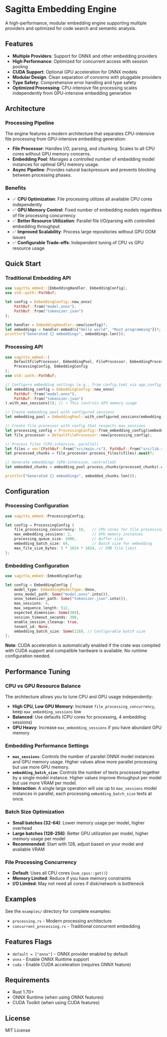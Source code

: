 # Sagitta Embedding Engine

A high-performance, modular embedding engine supporting multiple providers
and optimized for code search and semantic analysis.

## Features

- **Multiple Providers**: Support for ONNX and other embedding providers
- **High Performance**: Optimized for concurrent access with session pooling
- **CUDA Support**: Optional GPU acceleration for ONNX models
- **Modular Design**: Clean separation of concerns with pluggable providers
- **Type Safety**: Comprehensive error handling and type safety
- **Optimized Processing**: CPU-intensive file processing scales independently from GPU-intensive embedding generation

## Architecture

### Processing Pipeline

The engine features a modern architecture that separates CPU-intensive file processing from GPU-intensive embedding generation:

- **File Processor**: Handles I/O, parsing, and chunking. Scales to all CPU cores without GPU memory concerns.
- **Embedding Pool**: Manages a controlled number of embedding model instances for optimal GPU memory usage.
- **Async Pipeline**: Provides natural backpressure and prevents blocking between processing phases.

### Benefits

- ✅ **CPU Optimization**: File processing utilizes all available CPU cores independently
- ✅ **GPU Memory Control**: Fixed number of embedding models regardless of file processing concurrency  
- ✅ **Better Resource Utilization**: Parallel file I/O/parsing with controlled embedding throughput
- ✅ **Improved Scalability**: Process large repositories without GPU OOM issues
- ✅ **Configurable Trade-offs**: Independent tuning of CPU vs GPU resource usage

## Quick Start

### Traditional Embedding API

```rust
use sagitta_embed::{EmbeddingHandler, EmbeddingConfig};
use std::path::PathBuf;

let config = EmbeddingConfig::new_onnx(
    PathBuf::from("model.onnx"),
    PathBuf::from("tokenizer.json")
);

let handler = EmbeddingHandler::new(&config)?;
let embeddings = handler.embed(&["Hello world", "Rust programming"])?;
println!("Generated {} embeddings", embeddings.len());
```

### Processing API

```rust
use sagitta_embed::{
    DefaultFileProcessor, EmbeddingPool, FileProcessor, EmbeddingProcessor,
    ProcessingConfig, EmbeddingConfig
};
use std::path::PathBuf;

// Configure embedding settings (e.g., from config.toml via app_config_to_embedding_config)
let embedding_config = EmbeddingConfig::new_onnx(
    PathBuf::from("model.onnx"),
    PathBuf::from("tokenizer.json")
).with_max_sessions(2); // ⭐ This controls GPU memory usage

// Create embedding pool with configured sessions
let embedding_pool = EmbeddingPool::with_configured_sessions(embedding_config.clone())?;

// Create file processor with config that respects max_sessions
let processing_config = ProcessingConfig::from_embedding_config(&embedding_config);
let file_processor = DefaultFileProcessor::new(processing_config);

// Process files (CPU-intensive, parallel)
let files = vec![PathBuf::from("src/main.rs"), PathBuf::from("src/lib.rs")];
let processed_chunks = file_processor.process_files(&files).await?;

// Generate embeddings (GPU-intensive, controlled)
let embedded_chunks = embedding_pool.process_chunks(processed_chunks).await?;

println!("Generated {} embeddings", embedded_chunks.len());
```

## Configuration

### Processing Configuration

```rust
use sagitta_embed::ProcessingConfig;

let config = ProcessingConfig {
    file_processing_concurrency: 16,   // CPU cores for file processing
    max_embedding_sessions: 2,         // GPU memory instances  
    processing_queue_size: 1000,       // Buffer size
    embedding_batch_size: 64,          // Batch size for embedding
    max_file_size_bytes: 5 * 1024 * 1024, // 5MB file limit
};
```

### Embedding Configuration

```rust
use sagitta_embed::EmbeddingConfig;

let config = EmbeddingConfig {
    model_type: EmbeddingModelType::Onnx,
    onnx_model_path: Some("model.onnx".into()),
    onnx_tokenizer_path: Some("tokenizer.json".into()),
    max_sessions: 4,
    max_sequence_length: 512,
    expected_dimension: Some(384),
    session_timeout_seconds: 300,
    enable_session_cleanup: true,
    tenant_id: None,
    embedding_batch_size: Some(128), // Configurable batch size
};
```

**Note**: CUDA acceleration is automatically enabled if the crate was compiled with CUDA support and compatible hardware is available. No runtime configuration needed.

## Performance Tuning

### CPU vs GPU Resource Balance

The architecture allows you to tune CPU and GPU usage independently:

- **High CPU, Low GPU Memory**: Increase `file_processing_concurrency`, keep `max_embedding_sessions` low
- **Balanced**: Use defaults (CPU cores for processing, 4 embedding sessions)  
- **GPU Heavy**: Increase `max_embedding_sessions` if you have abundant GPU memory

### Embedding Performance Settings

- **`max_sessions`**: Controls the number of parallel ONNX model instances and GPU memory usage. Higher values allow more parallel processing but use more GPU memory.
- **`embedding_batch_size`**: Controls the number of texts processed together by a single model instance. Higher values improve throughput per model but use more VRAM per model.
- **Interaction**: A single large operation will use up to `max_sessions` model instances in parallel, each processing `embedding_batch_size` texts at once.

### Batch Size Optimization

- **Small batches (32-64)**: Lower memory usage per model, higher overhead
- **Large batches (128-256)**: Better GPU utilization per model, higher memory usage per model
- **Recommended**: Start with 128, adjust based on your model and available VRAM

### File Processing Concurrency

- **Default**: Uses all CPU cores (`num_cpus::get()`)
- **Memory Limited**: Reduce if you have memory constraints
- **I/O Limited**: May not need all cores if disk/network is bottleneck

## Examples

See the `examples/` directory for complete examples:

- `processing.rs` - Modern processing architecture
- `concurrent_processing.rs` - Traditional concurrent embedding

## Features Flags

- `default = ["onnx"]` - ONNX provider enabled by default
- `onnx` - Enable ONNX Runtime support
- `cuda` - Enable CUDA acceleration (requires ONNX feature)

## Requirements

- Rust 1.70+
- ONNX Runtime (when using ONNX features)
- CUDA Toolkit (when using CUDA features)

## License

MIT License 